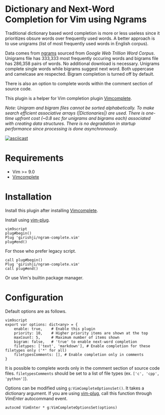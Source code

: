 # Dictionary and Next-Word Completion for Vim using Ngrams

Traditional dictionary based word completion is more or less useless since it
prioritizes obsure words over frequently used words. A better approach is to use
unigrams (list of most frequently used words in English corpus).

Data comes from [ngrams](http://norvig.com/ngrams/) sourced from _Google Web
Trillion Word Corpus_. Unigrams file has 333,333 most frequently occuring words and
bigrams file has 286,358 pairs of words. No additional download is necessary.
Unigrams complete single words while bigrams suggest next word. Both uppercase
and camelcase are respected. Bigram completion is turned off by default.

There is also an option to complete words within the comment section of source code.

This plugin is a helper for Vim completion plugin
[Vimcomplete](https://github.com/girishji/vimcomplete).

_Note: Unigram and bigram files cannot be sorted alphabetically. To make search
efficient associative arrays (|Dictionaries|) are used. There is one-time
upfront cost (~0.8 sec for unigrams and bigrams each) associated with creating
data structures. There is no degradation in startup performance since
processing is done asynchronously._

[![asciicast](https://asciinema.org/a/ROsT1n4Z0mJJM1thotftJcb1U.svg)](https://asciinema.org/a/ROsT1n4Z0mJJM1thotftJcb1U)

# Requirements

- Vim >= 9.0
- [Vimcomplete](https://github.com/girishji/vimcomplete)

# Installation

Install this plugin after installing [Vimcomplete](https://github.com/girishji/vimcomplete).

Install using [vim-plug](https://github.com/junegunn/vim-plug).

```
vim9script
plug#begin()
Plug 'girishji/ngram-complete.vim'
plug#end()
```

For those who prefer legacy script.

```
call plug#begin()
Plug 'girishji/ngram-complete.vim'
call plug#end()
```

Or use Vim's builtin package manager.

# Configuration

Default options are as follows.

```
vim9script
export var options: dict<any> = {
    enable: true,    # Enable this plugin
    priority: 10,    # Higher priority items are shown at the top
    maxCount: 5,     # Maximum number of items shown
    bigram: false,   # 'true' to enable next-word completion
    filetypes: ['text', 'markdown'], # Enable completion for these filetypes only ('*' for all)
    filetypesComments: [], # Enable completion only in comments
}
```

It is possible to complete words only in the comment section of source code
files. `filetypesComments` should be set to a list of file types (ex. `['c',
'cpp', 'python']`).

Options can be modified using `g:VimCompleteOptionsSet()`. It takes a dictionary
argument. If you are using [vim-plug](https://github.com/junegunn/vim-plug),
call this function through _VimEnter_ autocommand event.

```
autocmd VimEnter * g:VimCompleteOptionsSet(options)
```
